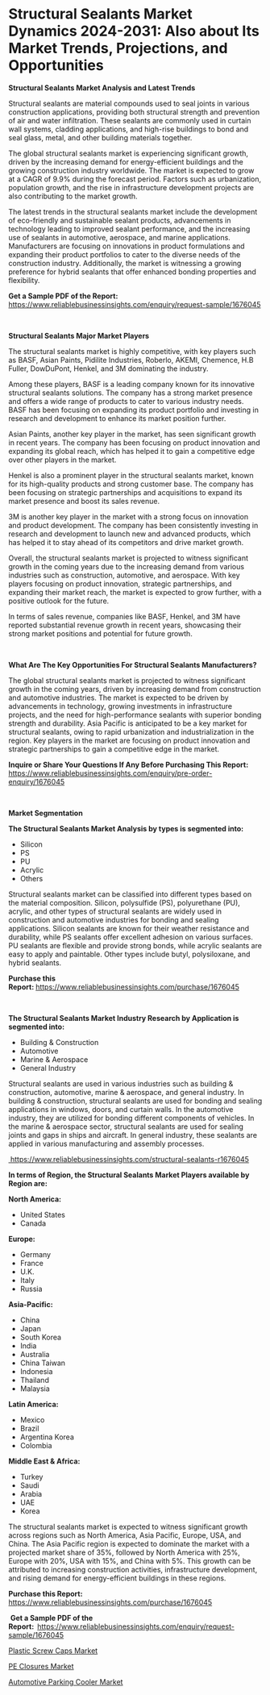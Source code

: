 <p><h1>Structural Sealants Market Dynamics 2024-2031: Also about Its Market Trends, Projections, and Opportunities</h1></p><p><strong>Structural Sealants Market Analysis and Latest Trends</strong></p>
<p><p>Structural sealants are material compounds used to seal joints in various construction applications, providing both structural strength and prevention of air and water infiltration. These sealants are commonly used in curtain wall systems, cladding applications, and high-rise buildings to bond and seal glass, metal, and other building materials together.</p><p>The global structural sealants market is experiencing significant growth, driven by the increasing demand for energy-efficient buildings and the growing construction industry worldwide. The market is expected to grow at a CAGR of 9.9% during the forecast period. Factors such as urbanization, population growth, and the rise in infrastructure development projects are also contributing to the market growth.</p><p>The latest trends in the structural sealants market include the development of eco-friendly and sustainable sealant products, advancements in technology leading to improved sealant performance, and the increasing use of sealants in automotive, aerospace, and marine applications. Manufacturers are focusing on innovations in product formulations and expanding their product portfolios to cater to the diverse needs of the construction industry. Additionally, the market is witnessing a growing preference for hybrid sealants that offer enhanced bonding properties and flexibility.</p></p>
<p><strong>Get a Sample PDF of the Report:&nbsp;</strong> <a href="https://www.reliablebusinessinsights.com/enquiry/request-sample/1676045">https://www.reliablebusinessinsights.com/enquiry/request-sample/1676045</a></p>
<p>&nbsp;</p>
<p><strong>Structural Sealants Major Market Players</strong></p>
<p><p>The structural sealants market is highly competitive, with key players such as BASF, Asian Paints, Pidilite Industries, Roberlo, AKEMI, Chemence, H.B Fuller, DowDuPont, Henkel, and 3M dominating the industry. </p><p>Among these players, BASF is a leading company known for its innovative structural sealants solutions. The company has a strong market presence and offers a wide range of products to cater to various industry needs. BASF has been focusing on expanding its product portfolio and investing in research and development to enhance its market position further. </p><p>Asian Paints, another key player in the market, has seen significant growth in recent years. The company has been focusing on product innovation and expanding its global reach, which has helped it to gain a competitive edge over other players in the market. </p><p>Henkel is also a prominent player in the structural sealants market, known for its high-quality products and strong customer base. The company has been focusing on strategic partnerships and acquisitions to expand its market presence and boost its sales revenue.</p><p>3M is another key player in the market with a strong focus on innovation and product development. The company has been consistently investing in research and development to launch new and advanced products, which has helped it to stay ahead of its competitors and drive market growth.</p><p>Overall, the structural sealants market is projected to witness significant growth in the coming years due to the increasing demand from various industries such as construction, automotive, and aerospace. With key players focusing on product innovation, strategic partnerships, and expanding their market reach, the market is expected to grow further, with a positive outlook for the future. </p><p>In terms of sales revenue, companies like BASF, Henkel, and 3M have reported substantial revenue growth in recent years, showcasing their strong market positions and potential for future growth.</p></p>
<p>&nbsp;</p>
<p><strong>What Are The Key Opportunities For Structural Sealants Manufacturers?</strong></p>
<p><p>The global structural sealants market is projected to witness significant growth in the coming years, driven by increasing demand from construction and automotive industries. The market is expected to be driven by advancements in technology, growing investments in infrastructure projects, and the need for high-performance sealants with superior bonding strength and durability. Asia Pacific is anticipated to be a key market for structural sealants, owing to rapid urbanization and industrialization in the region. Key players in the market are focusing on product innovation and strategic partnerships to gain a competitive edge in the market.</p></p>
<p><strong>Inquire or Share Your Questions If Any Before Purchasing This Report:</strong> <a href="https://www.reliablebusinessinsights.com/enquiry/pre-order-enquiry/1676045">https://www.reliablebusinessinsights.com/enquiry/pre-order-enquiry/1676045</a></p>
<p>&nbsp;</p>
<p><strong>Market Segmentation</strong></p>
<p><strong>The Structural Sealants Market Analysis by types is segmented into:</strong></p>
<p><ul><li>Silicon</li><li>PS</li><li>PU</li><li>Acrylic</li><li>Others</li></ul></p>
<p><p>Structural sealants market can be classified into different types based on the material composition. Silicon, polysulfide (PS), polyurethane (PU), acrylic, and other types of structural sealants are widely used in construction and automotive industries for bonding and sealing applications. Silicon sealants are known for their weather resistance and durability, while PS sealants offer excellent adhesion on various surfaces. PU sealants are flexible and provide strong bonds, while acrylic sealants are easy to apply and paintable. Other types include butyl, polysiloxane, and hybrid sealants.</p></p>
<p><strong>Purchase this Report:&nbsp;</strong><a href="https://www.reliablebusinessinsights.com/purchase/1676045">https://www.reliablebusinessinsights.com/purchase/1676045</a></p>
<p>&nbsp;</p>
<p><strong>The Structural Sealants Market Industry Research by Application is segmented into:</strong></p>
<p><ul><li>Building & Construction</li><li>Automotive</li><li>Marine & Aerospace</li><li>General Industry</li></ul></p>
<p><p>Structural sealants are used in various industries such as building & construction, automotive, marine & aerospace, and general industry. In building & construction, structural sealants are used for bonding and sealing applications in windows, doors, and curtain walls. In the automotive industry, they are utilized for bonding different components of vehicles. In the marine & aerospace sector, structural sealants are used for sealing joints and gaps in ships and aircraft. In general industry, these sealants are applied in various manufacturing and assembly processes.</p></p>
<p><a href="https://www.reliablebusinessinsights.com/structural-sealants-r1676045">&nbsp;https://www.reliablebusinessinsights.com/structural-sealants-r1676045</a></p>
<p><strong>In terms of Region, the Structural Sealants Market Players available by Region are:</strong></p>
<p>
    <p> <strong> North America: </strong>
        <ul>
            <li>United States</li>
            <li>Canada</li>
        </ul>
        </p> 
    <p> <strong> Europe: </strong>
        <ul>
            <li>Germany</li>
            <li>France</li>
            <li>U.K.</li>
            <li>Italy</li>
            <li>Russia</li>
        </ul>
        </p> 
    <p> <strong> Asia-Pacific: </strong>
        <ul>
            <li>China</li>
            <li>Japan</li>
            <li>South Korea</li>
            <li>India</li>
            <li>Australia</li>
            <li>China Taiwan</li>
            <li>Indonesia</li>
            <li>Thailand</li>
            <li>Malaysia</li>
        </ul>
        </p> 
    <p> <strong> Latin America: </strong>
        <ul>
            <li>Mexico</li>
            <li>Brazil</li>
            <li>Argentina Korea</li>
            <li>Colombia</li>
        </ul>
        </p> 
    <p> <strong> Middle East & Africa: </strong>
        <ul>
            <li>Turkey</li>
            <li>Saudi</li>
            <li>Arabia</li>
            <li>UAE</li>
            <li>Korea</li>
        </ul>
    </p>
    </p>
<p><p>The structural sealants market is expected to witness significant growth across regions such as North America, Asia Pacific, Europe, USA, and China. The Asia Pacific region is expected to dominate the market with a projected market share of 35%, followed by North America with 25%, Europe with 20%, USA with 15%, and China with 5%. This growth can be attributed to increasing construction activities, infrastructure development, and rising demand for energy-efficient buildings in these regions.</p></p>
<p><strong>Purchase this Report: </strong><a href="https://www.reliablebusinessinsights.com/purchase/1676045">https://www.reliablebusinessinsights.com/purchase/1676045</a></p>
<p>&nbsp;<strong>Get a Sample PDF of the Report:&nbsp;&nbsp;</strong><a href="https://www.reliablebusinessinsights.com/enquiry/request-sample/1676045">https://www.reliablebusinessinsights.com/enquiry/request-sample/1676045</a></p>
<p><strong></strong></p>
<p><p><a href="https://github.com/mauripalmi/Market-Research-Report-List-4/blob/main/plastic-screw-caps-market.md">Plastic Screw Caps Market</a></p><p><a href="https://github.com/gulaimolin/Market-Research-Report-List-5/blob/main/pe-closures-market.md">PE Closures Market</a></p><p><a href="https://github.com/RoccoManning/Market-Research-Report-List-6/blob/main/automotive-parking-cooler-market.md">Automotive Parking Cooler Market</a></p></p>